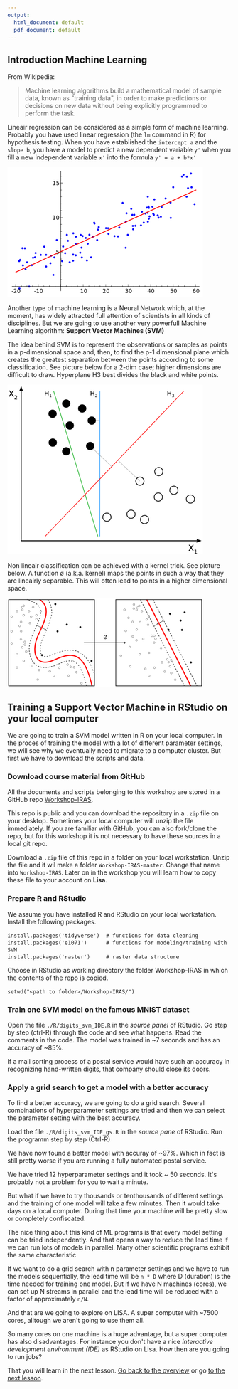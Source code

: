 ```yaml
---
output:
  html_document: default
  pdf_document: default
---
```

## Introduction Machine Learning

From Wikipedia:

>Machine learning algorithms build a mathematical model of sample
>data, known as "training data", in order to make predictions or
>decisions on new data without being explicitly programmed to perform
>the task.

Lineair regression can be considered as a simple form of machine learning. Probably you have used linear regression (the `lm` command in R) for hypothesis testing. When you have established the `intercept a` and the `slope b`, you have a model to predict a new dependent variable `y'` when you fill a new independent variable `x'` into the formula `y' = a + b*x'`

![_Lineair Regression_](./pictures/lineair_regression.png)

Another type of machine learning is a Neural Network which, at the moment, has widely attracted full attention of scientists in all kinds of disciplines. But we are going to use another very powerfull Machine Learning algorithm: **Support Vector Machines (SVM)**

The idea behind SVM is to represent the observations or samples as points in a p-dimensional space and, then, to find the p-1 dimensional plane which creates the greatest separation between the points according to some classification. See picture below for a 2-dim case; higher dimensions are difficult to draw. Hyperplane H3 best divides the black and white points.

![SVM in 2 dimension](./pictures/svm1.png)

Non lineair classification can be achieved with a kernel trick. See picture below. A function ø (a.k.a. kernel) maps the points in such a way that they are lineairly separable. This will often lead to points in a higher dimensional space.

![Non-lineair SVM with _kernel_](./pictures/svm.png)

## Training a Support Vector Machine in RStudio on your local computer

We are going to train a SVM model written in R on your local computer. In the proces of training the model with a lot of different parameter settings, we will see why we eventually need to migrate to a computer cluster. But first we have to download the scripts and data.

### Download course material from GitHub

All the documents and scripts belonging to this workshop are stored in a GitHub repo [Workshop-IRAS](https://github.com/UtrechtUniversity/Workshop-IRAS).

This repo is public and you can download the repository in a `.zip` file on your desktop. Sometimes your local computer will unzip the file immediately. If you are familiar with GitHub, you can also fork/clone the repo, but for this workshop it is not necessary to have these sources in a local git repo.

Download a `.zip` file of  this repo in a folder on your local workstation. Unzip the file and it wil make a folder `Workshop-IRAS-master`. Change that name into `Workshop-IRAS`. Later on in the workshop you will learn how to copy these file to your account on **Lisa**.


### Prepare R and RStudio

We assume you have installed R and RStudio on your local workstation. Install the following packages.

```
install.packages('tidyverse')  # functions for data cleaning
install.packages('e1071')      # functions for modeling/training with SVM
install.packages('raster')     # raster data structure 
```
Choose in RStudio as working directory the folder Workshop-IRAS in which the contents of the repo is copied.

```
setwd("<path to folder>/Workshop-IRAS/")
```

### Train one SVM model on the famous MNIST dataset

Open the file `./R/digits_svm_IDE.R` in the _source panel_ of RStudio. Go step by step (ctrl-R) through the code and see what happens. Read the comments in the code. The model was trained in ~7 seconds and has an accuracy of ~85%. 

If a mail sorting process of a postal service would have such an accuracy in recognizing hand-written digits, that company should close its doors.

### Apply a grid search to get a model with a better accuracy

To find a better accuracy, we are going to do a grid search. Several combinations of hyperparameter settings are tried and then we can select the parameter setting with the best accuracy. 

Load the file `./R/digits_svm_IDE_gs.R` in the _source pane_ of RStudio. Run the programm step by step (Ctrl-R)

We have now found a better model with accuray of ~97%. Which in fact is still pretty worse if you are running a fully automated postal service.

We have tried 12 hyperparameter settings and it took ~ 50 seconds. It's probably not a problem for you to wait a minute. 

But what if we have to try thousands or tenthousands of different settings and the training of one model will take a few minutes. Then it would take days on a local computer. During that time your machine will be pretty slow or completely confiscated. 

The nice thing about this kind of ML programs is that every model setting can be tried independently. And that opens a way to reduce the lead time if we can run lots of models in parallel. Many other scientific programs exhibit the same characteristic

If we want to do a grid search with n parameter settings and we have to run the models sequentially, the lead time will be `n * D` where D (duration) is the time needed for training one model. But if we have N machines (cores), we can set up N streams in parallel and the lead time will be reduced with a factor of approximately `n/N`.

And that are we going to explore on LISA. A super computer with ~7500 cores, alltough we aren't going to use them all.

So many cores on one machine is a huge advantage, but a super computer has also disadvantages. For instance you don't have a nice _interactive development environment (IDE)_ as RStudio on Lisa. How then are you going to run jobs?

That you will learn in the next lesson. [Go back to the overview](./overview.md) or go [to the next lesson](./preparations.md).



















